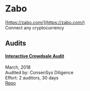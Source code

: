 
# Zabo
  
[https://zabo.com/](https://zabo.com/)<br>
Connect any cryptocurrency


## Audits



#### [Interactive Crowdsale Audit](https://github.com/ConsenSys/Interactive-Crowdsale-Audit)

March, 2018<br>
Audited by: ConsenSys Diligence<br>Effort: 2 auditors, 30 days<br>
[Repo](https://github.com/Modular-Network/ethereum-libraries/tree/master/CrowdsaleLib/IICOLib)
      

  



